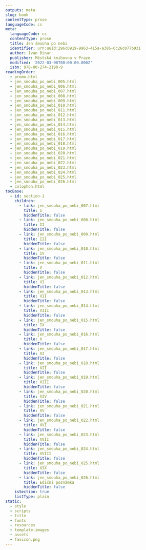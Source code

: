 ```yaml
---
outputs: meta
slug: book
contentType: prose
languageCode: cs
meta:
  languageCode: cs
  contentType: prose
  title: Jen šmouha po nebi
  identifier: urn:uuid:296c0919-9963-415a-a386-6c26c077b931
  author: Ivan Binar
  publisher: Městská knihovna v Praze
  modified: '2022-03-08T00:00:00.000Z'
  isbn: 978-80-274-2190-9
readingOrder:
  - promo.html
  - jen_smouha_po_nebi_005.html
  - jen_smouha_po_nebi_006.html
  - jen_smouha_po_nebi_007.html
  - jen_smouha_po_nebi_008.html
  - jen_smouha_po_nebi_009.html
  - jen_smouha_po_nebi_010.html
  - jen_smouha_po_nebi_011.html
  - jen_smouha_po_nebi_012.html
  - jen_smouha_po_nebi_013.html
  - jen_smouha_po_nebi_014.html
  - jen_smouha_po_nebi_015.html
  - jen_smouha_po_nebi_016.html
  - jen_smouha_po_nebi_017.html
  - jen_smouha_po_nebi_018.html
  - jen_smouha_po_nebi_019.html
  - jen_smouha_po_nebi_020.html
  - jen_smouha_po_nebi_021.html
  - jen_smouha_po_nebi_022.html
  - jen_smouha_po_nebi_023.html
  - jen_smouha_po_nebi_024.html
  - jen_smouha_po_nebi_025.html
  - jen_smouha_po_nebi_026.html
  - colophon.html
tocBase:
  - id: section-1
    children:
      - link: jen_smouha_po_nebi_007.html
        title: I
        hiddenTitle: false
      - link: jen_smouha_po_nebi_008.html
        title: II
        hiddenTitle: false
      - link: jen_smouha_po_nebi_009.html
        title: III
        hiddenTitle: false
      - link: jen_smouha_po_nebi_010.html
        title: IV
        hiddenTitle: false
      - link: jen_smouha_po_nebi_011.html
        title: V
        hiddenTitle: false
      - link: jen_smouha_po_nebi_012.html
        title: VI
        hiddenTitle: false
      - link: jen_smouha_po_nebi_013.html
        title: VII
        hiddenTitle: false
      - link: jen_smouha_po_nebi_014.html
        title: VIII
        hiddenTitle: false
      - link: jen_smouha_po_nebi_015.html
        title: IX
        hiddenTitle: false
      - link: jen_smouha_po_nebi_016.html
        title: X
        hiddenTitle: false
      - link: jen_smouha_po_nebi_017.html
        title: XI
        hiddenTitle: false
      - link: jen_smouha_po_nebi_018.html
        title: XII
        hiddenTitle: false
      - link: jen_smouha_po_nebi_019.html
        title: XIII
        hiddenTitle: false
      - link: jen_smouha_po_nebi_020.html
        title: XIV
        hiddenTitle: false
      - link: jen_smouha_po_nebi_021.html
        title: XV
        hiddenTitle: false
      - link: jen_smouha_po_nebi_022.html
        title: XVI
        hiddenTitle: false
      - link: jen_smouha_po_nebi_023.html
        title: XVII
        hiddenTitle: false
      - link: jen_smouha_po_nebi_024.html
        title: XVIII
        hiddenTitle: false
      - link: jen_smouha_po_nebi_025.html
        title: XIX
        hiddenTitle: false
      - link: jen_smouha_po_nebi_026.html
        title: Ediční poznámka
        hiddenTitle: false
    isSection: true
    listType: plain
static:
  - style
  - scripts
  - title
  - fonts
  - resources
  - template-images
  - assets
  - favicon.png
---
```

